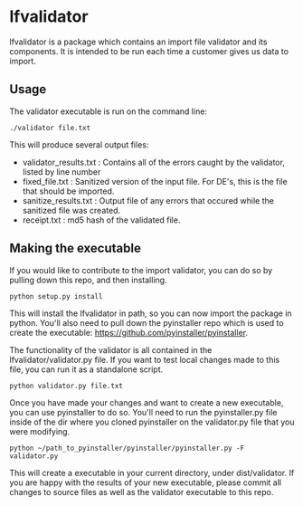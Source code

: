 lfvalidator
=========
lfvalidator is a package which contains an import file validator and its components. It is intended to be run each time a customer gives us data to import.

Usage
-----
The validator executable is run on the command line:
```
./validator file.txt
```
This will produce several output files:
- validator_results.txt : Contains all of the errors caught by the validator, listed by line number
- fixed_file.txt : Sanitized version of the input file. For DE's, this is the file that should be imported.
- sanitize_results.txt : Output file of any errors that occured while the sanitized file was created.
- receipt.txt : md5 hash of the validated file.

Making the executable
---------------------
If you would like to contribute to the import validator, you can do so by pulling down this repo, and then installing.
```
python setup.py install
```
This will install the lfvalidator in path, so you can now import the package in python. You'll also need to pull down the pyinstaller repo which is used to create the executable: https://github.com/pyinstaller/pyinstaller.

The functionality of the validator is all contained in the lfvalidator/validator.py file. If you want to test local changes made to this file, you can run it as a standalone script.
```
python validator.py file.txt
```
Once you have made your changes and want to create a new executable, you can use pyinstaller to do so. You'll need to run the pyinstaller.py file inside of the dir where you cloned pyinstaller on the validator.py file that you were modifying.
```
python ~/path_to_pyinstaller/pyinstaller/pyinstaller.py -F validator.py
```
This will create a executable in your current directory, under dist/validator. If you are happy with the results of your new executable, please commit all changes to source files as well as the validator executable to this repo.
